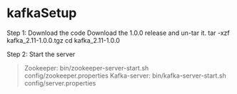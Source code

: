 # kafkaSetup

Step 1: Download the code
Download the 1.0.0 release and un-tar it.
 tar -xzf kafka_2.11-1.0.0.tgz
 cd kafka_2.11-1.0.0
 
Step 2: Start the server
  > Zookeeper: bin/zookeeper-server-start.sh config/zookeeper.properties
  > Kafka-server: bin/kafka-server-start.sh config/server.properties

  
